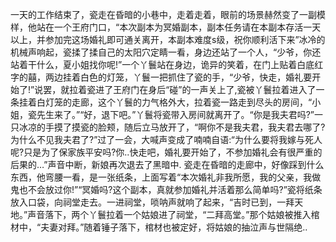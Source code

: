 一天的工作结束了，瓷走在昏暗的小巷中，走着走着，眼前的场景赫然变了一副模样，他站在一个王府门口，“本次副本为冥婚副本，副本任务请在本副本存活一天以上，并参加完这场婚礼即可通关离开，本副本难度s级，祝你顺利活下来”冰冷的机械声响起，瓷揉了揉自己的太阳穴定睛一看，身边还站了一个人，“少爷，你还站着干什么，夏小姐找你呢!”一个丫鬟站在身边，诡异的笑着，在门上贴着白底红字的囍，两边挂着白色的灯笼，丫鬟一把抓住了瓷的手，“少爷，快走，婚礼要开始了!”说罢，就拉着瓷进了王府门在身后“碰”的一声关上了,瓷被丫鬟拉着进入了一条挂着白灯笼的走廊，这个丫鬟的力气格外大，拉着瓷一路走到尽头的房间，“小姐，瓷先生来了。”“好，退下吧。”丫鬟将瓷带入房间就离开了。“你是我夫君吗?”一只冰凉的手摸了摸瓷的脸颊，随后立马放开了，“啊你不是我夫君，我夫君去哪了?为什么不见我夫君了?”过了一会，大喊声变成了喃喃自语:“为什么要将我嫁与死人呢?只是为了保家族平安吗?你..快走吧，婚礼要开始了，不参加婚礼会有很严重的后果的…”声音中断，新娘再次退去了黑暗中.
瓷走在昏暗的走廊中，好像踩到什么东西，他弯腰一看，是一张纸条，上面写着“本次婚礼非我所愿，我的父亲，我做鬼也不会放过你!”“冥婚吗?这个副本，真就参加婚礼并活着那么简单吗?”瓷将纸条放入口袋，向祠堂走去。一进祠堂，唢呐声就响了起来，“吉时已到，一拜天地。”声音落下，两个丫鬟拉着一个姑娘进了祠堂，“二拜高堂。”那个姑娘被推入棺材中，“夫妻对拜。”随着锤子落下，棺材也被定好，将姑娘的抽泣声与世隔绝..